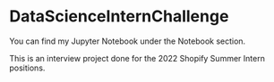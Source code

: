 # DataScienceInternChallenge

You can find my Jupyter Notebook under the Notebook section. 

This is an interview project done for the 2022 Shopify Summer Intern positions.
